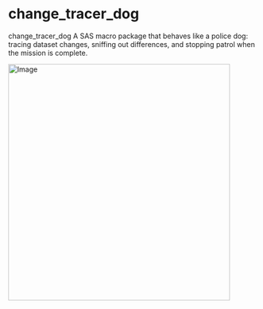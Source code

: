 # change_tracer_dog
change_tracer_dog A SAS macro package that behaves like a police dog: tracing dataset changes, sniffing out differences, and stopping patrol when the mission is complete.

<img width="446" height="475" alt="Image" src="https://github.com/user-attachments/assets/c4e4a28f-78e0-4a91-a87e-a04dd3fb7ba0" />
